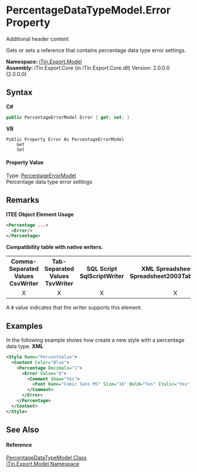 # PercentageDataTypeModel.Error Property 
Additional header content 

Gets or sets a reference that contains percentage data type error settings.

**Namespace:**&nbsp;<a href="N_iTin_Export_Model">iTin.Export.Model</a><br />**Assembly:**&nbsp;iTin.Export.Core (in iTin.Export.Core.dll) Version: 2.0.0.0 (2.0.0.0)

## Syntax

**C#**<br />
``` C#
public PercentageErrorModel Error { get; set; }
```

**VB**<br />
``` VB
Public Property Error As PercentageErrorModel
	Get
	Set
```


#### Property Value
Type: <a href="T_iTin_Export_Model_PercentageErrorModel">PercentageErrorModel</a><br />Percentage data type error settings

## Remarks

**ITEE Object Element Usage**<br />
``` XML
<Percentage ...>
  <Error/>
</Percentage>
```


<strong>Compatibility table with native writers.</strong><table><tr><th>Comma-Separated Values<br />CsvWriter</th><th>Tab-Separated Values<br />TsvWriter</th><th>SQL Script<br />SqlScriptWriter</th><th>XML Spreadsheet 2003<br />Spreadsheet2003TabularWriter</th></tr><tr><td align="center">X</td><td align="center">X</td><td align="center">X</td><td align="center">X</td></tr></table> A <strong>`X`</strong> value indicates that the writer supports this element.


## Examples
In the following example shows how create a new style with a percentage data type. 
**XML**<br />
``` XML
<Style Name="PercentValue">
  <Content Color="Blue">
    <Percentage Decimals="1">
      <Error Value="0">
        <Comment Show="Yes">
          <Font Name="Comic Sans MS" Size="16" Bold="Yes" Italic="Yes" Underline="Yes" Color="Navy"/>
        </Comment>
      </Error>
    </Percentage>
  </Content>
</Style>
```


## See Also


#### Reference
<a href="T_iTin_Export_Model_PercentageDataTypeModel">PercentageDataTypeModel Class</a><br /><a href="N_iTin_Export_Model">iTin.Export.Model Namespace</a><br />